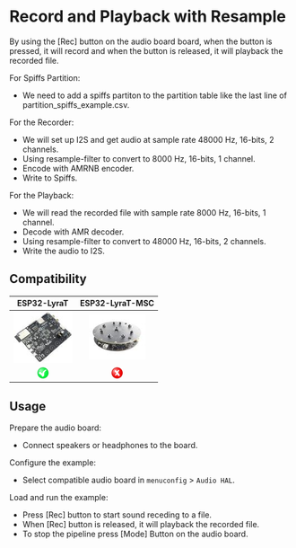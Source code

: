 # Record and Playback with Resample

By using the [Rec] button on the audio board board, when the button is pressed, it will record and when the button is released, it will playback the recorded file.

For Spiffs Partition:

- We need to add a spiffs partiton to the partition table like the last line of partition_spiffs_example.csv.

For the Recorder:

- We will set up I2S and get audio at sample rate 48000 Hz, 16-bits, 2 channels.
- Using resample-filter to convert to 8000 Hz, 16-bits, 1 channel. 
- Encode with AMRNB encoder.
- Write to Spiffs.

For the Playback:

- We will read the recorded file with sample rate 8000 Hz, 16-bits, 1 channel.
- Decode with AMR decoder.
- Using resample-filter to convert to 48000 Hz, 16-bits, 2 channels.
- Write the audio to I2S.

## Compatibility

| ESP32-LyraT | ESP32-LyraT-MSC |
|:-----------:|:---------------:|
| [![alt text](../../../docs/_static/esp32-lyrat-v4.2-side-small.jpg "ESP32-LyraT")](https://docs.espressif.com/projects/esp-adf/en/latest/get-started/get-started-esp32-lyrat.html) | [![alt text](../../../docs/_static/esp32-lyratd-msc-v2.2-small.jpg "ESP32-LyraTD-MSC")](https://docs.espressif.com/projects/esp-adf/en/latest/get-started/get-started-esp32-lyratd-msc.html) |
| ![alt text](../../../docs/_static/yes-button.png "Compatible") | ![alt text](../../../docs/_static/no-button.png "Not Compatible") |

## Usage

Prepare the audio board:

- Connect speakers or headphones to the board. 

Configure the example:

- Select compatible audio board in `menuconfig` > `Audio HAL`.

Load and run the example:

- Press [Rec] button to start sound receding to a file.
- When [Rec] button is released, it will playback the recorded file.
- To stop the pipeline press [Mode] Button on the audio board.
